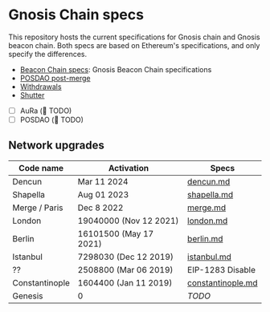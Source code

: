 # Gnosis Chain specs

This repository hosts the current specifications for Gnosis chain and Gnosis beacon chain. Both specs are based on Ethereum's specifications, and only specify the differences.

- [Beacon Chain specs](./beacon_chain.md): Gnosis Beacon Chain specifications
- [POSDAO post-merge](./execution/posdao-post-merge.md)
- [Withdrawals](./execution/withdrawals.md)
- [Shutter](./shutter/high-level.md)
- [ ] AuRa (:construction: TODO)
- [ ] POSDAO (:construction: TODO)

## Network upgrades

| Code name | Activation | Specs |
| - | - | - |
| Dencun | Mar 11 2024 | [dencun.md](./network-upgrades/dencun.md) |
| Shapella | Aug 01 2023 | [shapella.md](./network-upgrades/shapella.md) |
| Merge / Paris | Dec 8 2022 | [merge.md](./network-upgrades/merge.md) |
| London | 19040000 (Nov 12 2021) | [london.md](./network-upgrades/london.md) |
| Berlin | 16101500 (May 17 2021) | [berlin.md](./network-upgrades/berlin.md) |
| Istanbul | 7298030 (Dec 12 2019) | [istanbul.md](./network-upgrades/istanbul.md) |
| ?? | 2508800 (Mar 06 2019) | EIP-1283 Disable |
| Constantinople | 1604400 (Jan 11 2019) | [constantinople.md](./network-upgrades/constantinople.md) |
| Genesis | 0 | _TODO_ |

